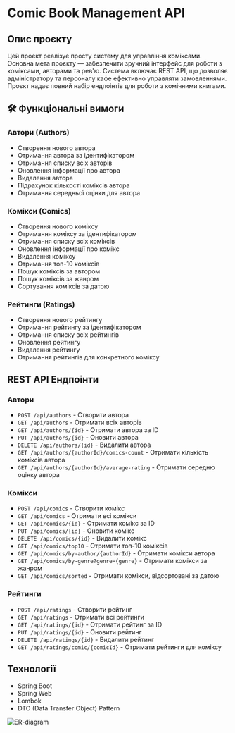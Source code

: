 # Comic Book Management API

## Опис проєкту
Цей проєкт реалізує просту систему для управління коміксами. Основна мета проєкту — забезпечити зручний інтерфейс для роботи з коміксами, авторами та рев'ю. 
Система включає REST API, що дозволяє адміністратору та персоналу кафе ефективно управляти замовленнями.
Проєкт надає повний набір ендпоінтів для роботи з комічними книгами.

## 🛠 Функціональні вимоги

### Автори (Authors)
- Створення нового автора
- Отримання автора за ідентифікатором
- Отримання списку всіх авторів
- Оновлення інформації про автора
- Видалення автора
- Підрахунок кількості коміксів автора
- Отримання середньої оцінки для автора

### Комікси (Comics)
- Створення нового коміксу
- Отримання коміксу за ідентифікатором
- Отримання списку всіх коміксів
- Оновлення інформації про комікс
- Видалення коміксу
- Отримання топ-10 коміксів
- Пошук коміксів за автором
- Пошук коміксів за жанром
- Сортування коміксів за датою

### Рейтинги (Ratings)
- Створення нового рейтингу
- Отримання рейтингу за ідентифікатором
- Отримання списку всіх рейтингів
- Оновлення рейтингу
- Видалення рейтингу
- Отримання рейтингів для конкретного коміксу

## REST API Ендпоінти

### Автори
- `POST /api/authors` - Створити автора
- `GET /api/authors` - Отримати всіх авторів
- `GET /api/authors/{id}` - Отримати автора за ID
- `PUT /api/authors/{id}` - Оновити автора
- `DELETE /api/authors/{id}` - Видалити автора
- `GET /api/authors/{authorId}/comics-count` - Отримати кількість коміксів автора
- `GET /api/authors/{authorId}/average-rating` - Отримати середню оцінку автора

### Комікси
- `POST /api/comics` - Створити комікс
- `GET /api/comics` - Отримати всі комікси
- `GET /api/comics/{id}` - Отримати комікс за ID
- `PUT /api/comics/{id}` - Оновити комікс
- `DELETE /api/comics/{id}` - Видалити комікс
- `GET /api/comics/top10` - Отримати топ-10 коміксів
- `GET /api/comics/by-author/{authorId}` - Отримати комікси автора
- `GET /api/comics/by-genre?genre={genre}` - Отримати комікси за жанром
- `GET /api/comics/sorted` - Отримати комікси, відсортовані за датою

### Рейтинги
- `POST /api/ratings` - Створити рейтинг
- `GET /api/ratings` - Отримати всі рейтинги
- `GET /api/ratings/{id}` - Отримати рейтинг за ID
- `PUT /api/ratings/{id}` - Оновити рейтинг
- `DELETE /api/ratings/{id}` - Видалити рейтинг
- `GET /api/ratings/comic/{comicId}` - Отримати рейтинги для коміксу

## Технології
- Spring Boot
- Spring Web
- Lombok
- DTO (Data Transfer Object) Pattern

![ER-diagram](https://github.com/AronQQ/Spring2.0/blob/master/Diagram.png)
